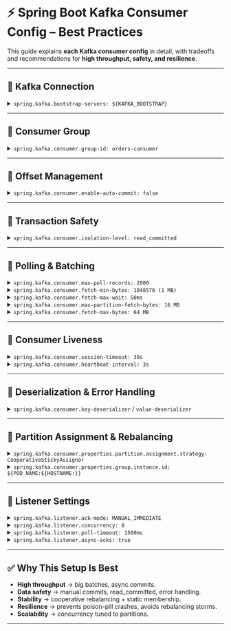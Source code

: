 # ⚡ Spring Boot Kafka Consumer Config – Best Practices

This guide explains **each Kafka consumer config** in detail, with tradeoffs and recommendations for **high throughput, safety, and resilience**.

---

## 🔹 Kafka Connection

<details>
<summary><code>spring.kafka.bootstrap-servers: ${KAFKA_BOOTSTRAP}</code></summary>

**What it is:**  
The Kafka cluster address (comma-separated brokers).

**Why it matters:**  
All consumers need this to connect. If one broker goes down, clients can still reach the cluster through others.

**Best Practice:**  
Always configure via environment variable (`KAFKA_BOOTSTRAP`) and list multiple brokers for HA.
</details>

---

## 🔹 Consumer Group

<details>
<summary><code>spring.kafka.consumer.group-id: orders-consumer</code></summary>

**What it is:**  
Logical consumer group name. Consumers in the same group share partitions.

**Why it matters:**  
Guarantees that each partition is consumed by only one consumer in the group → preserves order within a partition.

**Tip:**  
Changing group-id resets offsets unless you use committed offsets.
</details>

---

## 🔹 Offset Management

<details>
<summary><code>spring.kafka.consumer.enable-auto-commit: false</code></summary>

**What it is:**  
Disables Kafka auto-committing offsets.

**Why it matters:**
- Auto-commit risks losing data (offset may advance before processing finishes).
- With manual commit (`AckMode.MANUAL_IMMEDIATE`), you commit only after successful processing.

**Guarantee:**  
At-least-once delivery (no data loss, but duplicates possible).
</details>

---

## 🔹 Transaction Safety

<details>
<summary><code>spring.kafka.consumer.isolation-level: read_committed</code></summary>

**What it is:**  
Controls visibility of transactional messages.

- `read_uncommitted` (default) → consumer may see aborted/dirty records.
- `read_committed` → hides aborted records.

**Why it matters:**  
Ensures correctness when producers use transactions (e.g., exactly-once semantics).
</details>

---

## 🔹 Polling & Batching

<details>
<summary><code>spring.kafka.consumer.max-poll-records: 2000</code></summary>

**What it is:**  
Max records returned in a single poll.

**Tradeoff:**
- Higher → better throughput.
- Lower → lower latency, more network/CPU overhead.

`2000` is good for high-throughput workloads (tune per SLA).
</details>

<details>
<summary><code>spring.kafka.consumer.fetch-min-bytes: 1048576 (1 MB)</code></summary>

**What it is:**  
Broker waits until it has at least this many bytes before responding.

**Why it matters:**
- Improves batching efficiency.
- May increase latency under low traffic.

Best for heavy workloads.
</details>

<details>
<summary><code>spring.kafka.consumer.fetch-max-wait: 50ms</code></summary>

**What it is:**  
How long broker waits before returning data even if `fetch.min.bytes` not reached.

**Why it matters:**  
Balances latency and throughput. `50ms` is a sweet spot.
</details>

<details>
<summary><code>spring.kafka.consumer.max-partition-fetch-bytes: 16 MB</code></summary>

**What it is:**  
Max bytes per partition in a fetch.

**Why it matters:**  
Prevents consumer from being overloaded. Must be ≥ largest message size.
</details>

<details>
<summary><code>spring.kafka.consumer.fetch-max-bytes: 64 MB</code></summary>

**What it is:**  
Total max bytes per fetch (across partitions).

**Why it matters:**  
Enables multi-partition consumers to handle large batches.  
(Default is only 50 MB).
</details>

---

## 🔹 Consumer Liveness

<details>
<summary><code>spring.kafka.consumer.session-timeout: 30s</code></summary>

**What it is:**  
Time broker waits before declaring a consumer “dead”.

**Why it matters:**
- Longer → resilient to hiccups.
- Shorter → faster rebalances.

`30s` is safe.
</details>

<details>
<summary><code>spring.kafka.consumer.heartbeat-interval: 3s</code></summary>

**What it is:**  
How often consumer sends heartbeats.

**Why it matters:**
- Keeps group membership alive.
- Must be < session-timeout.

`3s` balances network overhead with safety.
</details>

---

## 🔹 Deserialization & Error Handling

<details>
<summary><code>spring.kafka.consumer.key-deserializer</code> / <code>value-deserializer</code></summary>

**What it is:**  
Classes for deserialization. Wrapped with `ErrorHandlingDeserializer`.

**Why it matters:**
- Prevents bad messages (poison pills) from crashing consumer.
- Failed deserializations can go to DLT/error handler.

**Delegate classes:**
- Key → `StringDeserializer`
- Value → `JsonDeserializer` (with package whitelist)
</details>

---

## 🔹 Partition Assignment & Rebalancing

<details>
<summary><code>spring.kafka.consumer.properties.partition.assignment.strategy: CooperativeStickyAssignor</code></summary>

**What it is:**  
Partition assignment strategy.

**Why it matters:**
- **Sticky** → keeps partitions with same consumer across rebalances.
- **Cooperative** → incremental rebalances (avoids stop-the-world).

**Best Choice:**  
For large groups or frequent scaling, **CooperativeStickyAssignor** reduces churn dramatically.
</details>

<details>
<summary><code>spring.kafka.consumer.properties.group.instance.id: ${POD_NAME:${HOSTNAME:}}</code></summary>

**What it is:**  
Unique, stable ID for consumer instance.

**Why it matters:**
- Enables **static membership** → broker treats restart as the same member.
- Prevents unnecessary rebalances on pod restarts.

**Kubernetes Tip:**  
Set to pod name or hostname for uniqueness.
</details>

---

## 🔹 Listener Settings

<details>
<summary><code>spring.kafka.listener.ack-mode: MANUAL_IMMEDIATE</code></summary>

**What it is:**  
Commit strategy.

**Why it matters:**
- Manual → commit only after processing.
- Immediate → commit right away (not batched).

Ensures **at-least-once** semantics, no premature commits.
</details>

<details>
<summary><code>spring.kafka.listener.concurrency: 8</code></summary>

**What it is:**  
Parallel Kafka listener threads.

**Why it matters:**
- Enables concurrent partition consumption.
- Must not exceed number of partitions.

Use `concurrency = partition count` for max throughput.
</details>

<details>
<summary><code>spring.kafka.listener.poll-timeout: 1500ms</code></summary>

**What it is:**  
How long poll() waits for records.

**Why it matters:**
- Too small → CPU busy looping.
- Too big → slower shutdowns.

`1500ms` is a balanced value.
</details>

<details>
<summary><code>spring.kafka.listener.async-acks: true</code></summary>

**What it is:**  
Commits offsets asynchronously.

**Why it matters:**
- Faster than sync commits → higher throughput.
- Risk: If crash before ack completes, duplicate events may reprocess (still safe due to at-least-once).
</details>

---

## ✅ Why This Setup Is Best

- **High throughput** → big batches, async commits.
- **Data safety** → manual commits, read_committed, error handling.
- **Stability** → cooperative rebalancing + static membership.
- **Resilience** → prevents poison-pill crashes, avoids rebalancing storms.
- **Scalability** → concurrency tuned to partitions.

---
